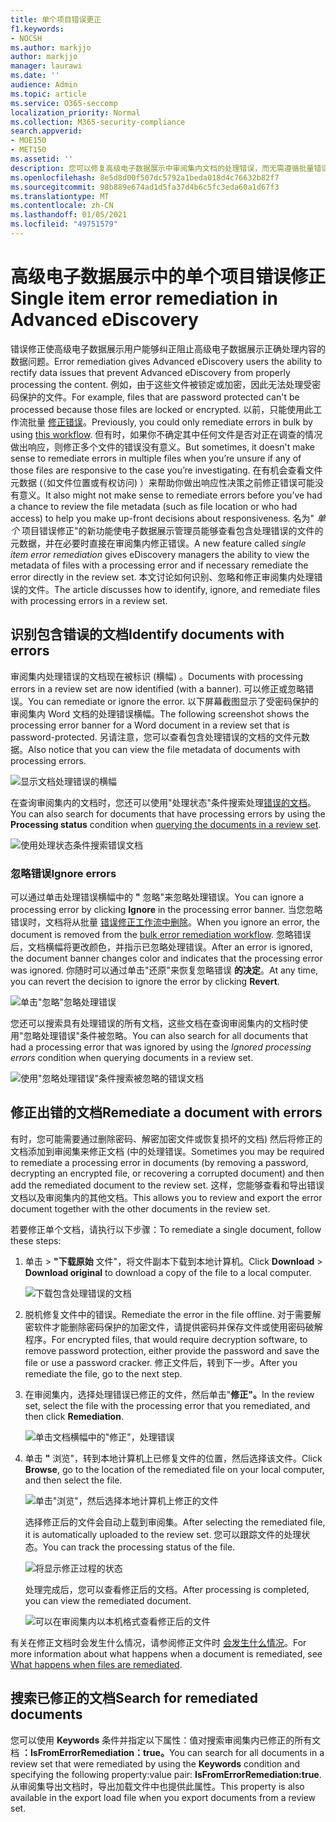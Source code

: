```yaml
---
title: 单个项目错误更正
f1.keywords:
- NOCSH
ms.author: markjjo
author: markjjo
manager: laurawi
ms.date: ''
audience: Admin
ms.topic: article
ms.service: O365-seccomp
localization_priority: Normal
ms.collection: M365-security-compliance
search.appverid:
- MOE150
- MET150
ms.assetid: ''
description: 您可以修复高级电子数据展示中审阅集内文档的处理错误，而无需遵循批量错误修正过程。
ms.openlocfilehash: 8e5d8d00f507dc5792a1beda018d4c76632b82f7
ms.sourcegitcommit: 98b889e674ad1d5fa37d4b6c5fc3eda60a1d67f3
ms.translationtype: MT
ms.contentlocale: zh-CN
ms.lasthandoff: 01/05/2021
ms.locfileid: "49751579"
---
```

# <a name="single-item-error-remediation-in-advanced-ediscovery"></a><span data-ttu-id="88f78-103">高级电子数据展示中的单个项目错误修正</span><span class="sxs-lookup"><span data-stu-id="88f78-103">Single item error remediation in Advanced eDiscovery</span></span>

<span data-ttu-id="88f78-104">错误修正使高级电子数据展示用户能够纠正阻止高级电子数据展示正确处理内容的数据问题。</span><span class="sxs-lookup"><span data-stu-id="88f78-104">Error remediation gives Advanced eDiscovery users the ability to rectify data issues that prevent Advanced eDiscovery from properly processing the content.</span></span> <span data-ttu-id="88f78-105">例如，由于这些文件被锁定或加密，因此无法处理受密码保护的文件。</span><span class="sxs-lookup"><span data-stu-id="88f78-105">For example, files that are password protected can't be processed because those files are locked or encrypted.</span></span> <span data-ttu-id="88f78-106">以前，只能使用此工作流批量 [修正错误](error-remediation-when-processing-data-in-advanced-ediscovery.md)。</span><span class="sxs-lookup"><span data-stu-id="88f78-106">Previously, you could only remediate errors in bulk by using [this workflow](error-remediation-when-processing-data-in-advanced-ediscovery.md).</span></span> <span data-ttu-id="88f78-107">但有时，如果你不确定其中任何文件是否对正在调查的情况做出响应，则修正多个文件的错误没有意义。</span><span class="sxs-lookup"><span data-stu-id="88f78-107">But sometimes, it doesn't make sense to remediate errors in multiple files when you’re unsure if any of those files are responsive to the case you’re investigating.</span></span> <span data-ttu-id="88f78-108">在有机会查看文件元数据 (（如文件位置或有权访问) ）来帮助你做出响应性决策之前修正错误可能没有意义。</span><span class="sxs-lookup"><span data-stu-id="88f78-108">It also might not make sense to remediate errors before you’ve had a chance to review the file metadata (such as file location or who had access) to help you make up-front decisions about responsiveness.</span></span> <span data-ttu-id="88f78-109">名为" *单个* 项目错误修正"的新功能使电子数据展示管理员能够查看包含处理错误的文件的元数据，并在必要时直接在审阅集内修正错误。</span><span class="sxs-lookup"><span data-stu-id="88f78-109">A new feature called *single item error remediation* gives eDiscovery managers the ability to view the metadata of files with a processing error and if necessary remediate the error directly in the review set.</span></span> <span data-ttu-id="88f78-110">本文讨论如何识别、忽略和修正审阅集内处理错误的文件。</span><span class="sxs-lookup"><span data-stu-id="88f78-110">The article discusses how to identify, ignore, and remediate files with processing errors in a review set.</span></span>

## <a name="identify-documents-with-errors"></a><span data-ttu-id="88f78-111">识别包含错误的文档</span><span class="sxs-lookup"><span data-stu-id="88f78-111">Identify documents with errors</span></span>

<span data-ttu-id="88f78-112">审阅集内处理错误的文档现在被标识 (横幅) 。</span><span class="sxs-lookup"><span data-stu-id="88f78-112">Documents with processing errors in a review set are now identified (with a banner).</span></span> <span data-ttu-id="88f78-113">可以修正或忽略错误。</span><span class="sxs-lookup"><span data-stu-id="88f78-113">You can remediate or ignore the error.</span></span> <span data-ttu-id="88f78-114">以下屏幕截图显示了受密码保护的审阅集内 Word 文档的处理错误横幅。</span><span class="sxs-lookup"><span data-stu-id="88f78-114">The following screenshot shows the processing error banner for a Word document in a review set that is password-protected.</span></span> <span data-ttu-id="88f78-115">另请注意，您可以查看包含处理错误的文档的文件元数据。</span><span class="sxs-lookup"><span data-stu-id="88f78-115">Also notice that you can view the file metadata of documents with processing errors.</span></span>

![显示文档处理错误的横幅](../media/SIERimage1.png)

<span data-ttu-id="88f78-117">在查询审阅集内的文档时，您还可以使用"处理状态"条件搜索处理[错误的文档](review-set-search.md)。</span><span class="sxs-lookup"><span data-stu-id="88f78-117">You can also search for documents that have processing errors by using the **Processing status** condition when [querying the documents in a review set](review-set-search.md).</span></span>

![使用处理状态条件搜索错误文档](../media/SIERimage2.png)

### <a name="ignore-errors"></a><span data-ttu-id="88f78-119">忽略错误</span><span class="sxs-lookup"><span data-stu-id="88f78-119">Ignore errors</span></span>

<span data-ttu-id="88f78-120">可以通过单击处理错误横幅中的 **"** 忽略"来忽略处理错误。</span><span class="sxs-lookup"><span data-stu-id="88f78-120">You can ignore a processing error by clicking **Ignore** in the processing error banner.</span></span> <span data-ttu-id="88f78-121">当您忽略错误时，文档将从批量 [错误修正工作流中删除](error-remediation-when-processing-data-in-advanced-ediscovery.md)。</span><span class="sxs-lookup"><span data-stu-id="88f78-121">When you ignore an error, the document is removed from the [bulk error remediation workflow](error-remediation-when-processing-data-in-advanced-ediscovery.md).</span></span> <span data-ttu-id="88f78-122">忽略错误后，文档横幅将更改颜色，并指示已忽略处理错误。</span><span class="sxs-lookup"><span data-stu-id="88f78-122">After an error is ignored, the document banner changes color and indicates that the processing error was ignored.</span></span> <span data-ttu-id="88f78-123">你随时可以通过单击"还原"来恢复忽略错误 **的决定**。</span><span class="sxs-lookup"><span data-stu-id="88f78-123">At any time, you can revert the decision to ignore the error by clicking **Revert**.</span></span>

![单击"忽略"忽略处理错误](../media/SIERimage3.png)

<span data-ttu-id="88f78-125">您还可以搜索具有处理错误的所有文档，这些文档在查询审阅集内的文档时使用"忽略处理错误"条件被忽略。</span><span class="sxs-lookup"><span data-stu-id="88f78-125">You can also search for all documents that had a processing error that was ignored by using the *Ignored processing errors* condition when querying documents in a review set.</span></span>

![使用"忽略处理错误"条件搜索被忽略的错误文档](../media/SIERimage4.png)

## <a name="remediate-a-document-with-errors"></a><span data-ttu-id="88f78-127">修正出错的文档</span><span class="sxs-lookup"><span data-stu-id="88f78-127">Remediate a document with errors</span></span>

<span data-ttu-id="88f78-128">有时，您可能需要通过删除密码、解密加密文件或恢复损坏的文档) 然后将修正的文档添加到审阅集来修正文档 (中的处理错误。</span><span class="sxs-lookup"><span data-stu-id="88f78-128">Sometimes you may be required to remediate a processing error in documents (by removing a password, decrypting an encrypted file, or recovering a corrupted document) and then add the remediated document to the review set.</span></span> <span data-ttu-id="88f78-129">这样，您能够查看和导出错误文档以及审阅集内的其他文档。</span><span class="sxs-lookup"><span data-stu-id="88f78-129">This allows you to review and export the error document together with the other documents in the review set.</span></span> 

<span data-ttu-id="88f78-130">若要修正单个文档，请执行以下步骤：</span><span class="sxs-lookup"><span data-stu-id="88f78-130">To remediate a single document, follow these steps:</span></span>

1. <span data-ttu-id="88f78-131">单击  >  **"下载原始** 文件"，将文件副本下载到本地计算机。</span><span class="sxs-lookup"><span data-stu-id="88f78-131">Click **Download** > **Download original** to download a copy of the file to a local computer.</span></span>

   ![下载包含处理错误的文档](../media/SIERimage5.png)

2. <span data-ttu-id="88f78-133">脱机修复文件中的错误。</span><span class="sxs-lookup"><span data-stu-id="88f78-133">Remediate the error in the file offline.</span></span> <span data-ttu-id="88f78-134">对于需要解密软件才能删除密码保护的加密文件，请提供密码并保存文件或使用密码破解程序。</span><span class="sxs-lookup"><span data-stu-id="88f78-134">For encrypted files, that would require decryption software, to remove password protection, either provide the password and save the file or use a password cracker.</span></span> <span data-ttu-id="88f78-135">修正文件后，转到下一步。</span><span class="sxs-lookup"><span data-stu-id="88f78-135">After you remediate the file, go to the next step.</span></span>

3. <span data-ttu-id="88f78-136">在审阅集内，选择处理错误已修正的文件，然后单击"**修正"。**</span><span class="sxs-lookup"><span data-stu-id="88f78-136">In the review set, select the file with the processing error that you remediated, and then  click **Remediation**.</span></span>

   ![单击文档横幅中的"修正"，处理错误](../media/SIERimage6.png)


4. <span data-ttu-id="88f78-138">单击 **"** 浏览"，转到本地计算机上已修复文件的位置，然后选择该文件。</span><span class="sxs-lookup"><span data-stu-id="88f78-138">Click **Browse**, go to the location of the remediated file on your local computer, and then select the file.</span></span>

   ![单击"浏览"，然后选择本地计算机上修正的文件](../media/SIERimage7.png)

    <span data-ttu-id="88f78-140">选择修正后的文件会自动上载到审阅集。</span><span class="sxs-lookup"><span data-stu-id="88f78-140">After selecting the remediated file, it is automatically uploaded to the review set.</span></span> <span data-ttu-id="88f78-141">您可以跟踪文件的处理状态。</span><span class="sxs-lookup"><span data-stu-id="88f78-141">You can track the processing status of the file.</span></span>

    ![将显示修正过程的状态](../media/SIERimage8.png)

   <span data-ttu-id="88f78-143">处理完成后，您可以查看修正后的文档。</span><span class="sxs-lookup"><span data-stu-id="88f78-143">After processing is completed, you can view the remediated document.</span></span>

    ![可以在审阅集内以本机格式查看修正后的文件](../media/SIERimage9.png)

<span data-ttu-id="88f78-145">有关在修正文档时会发生什么情况，请参阅修正文件时 [会发生什么情况](error-remediation-when-processing-data-in-advanced-ediscovery.md#what-happens-when-files-are-remediated)。</span><span class="sxs-lookup"><span data-stu-id="88f78-145">For more information about what happens when a document is remediated, see [What happens when files are remediated](error-remediation-when-processing-data-in-advanced-ediscovery.md#what-happens-when-files-are-remediated).</span></span>

## <a name="search-for-remediated-documents"></a><span data-ttu-id="88f78-146">搜索已修正的文档</span><span class="sxs-lookup"><span data-stu-id="88f78-146">Search for remediated documents</span></span>

<span data-ttu-id="88f78-147">您可以使用 **Keywords** 条件并指定以下属性：值对搜索审阅集内已修正的所有文档 **：IsFromErrorRemediation：true。**</span><span class="sxs-lookup"><span data-stu-id="88f78-147">You can search for all documents in a review set that were remediated by using the **Keywords** condition and specifying the following property:value pair: **IsFromErrorRemediation:true**.</span></span> <span data-ttu-id="88f78-148">从审阅集导出文档时，导出加载文件中也提供此属性。</span><span class="sxs-lookup"><span data-stu-id="88f78-148">This property is also available in the export load file when you export documents from a review set.</span></span>

